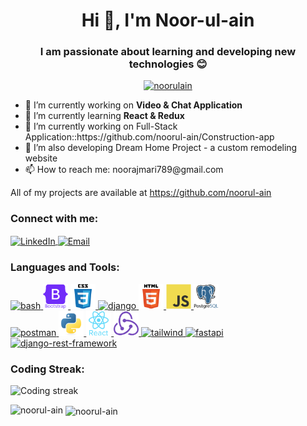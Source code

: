 <h1 align="center">Hi 👋, I'm Noor-ul-ain</h1>
<h3 align="center">I am passionate about learning and developing new technologies 😊</h3>

<p align="center">
    <a href="https://github.com/ryo-ma/github-profile-trophy">
        <img src="https://github-profile-trophy.vercel.app/?username=noorulain" alt="noorulain" />
    </a>
</p>

<ul>
    <li>🔭 I’m currently working on <b>Video & Chat Application</b></li>
    <li>🌱 I’m currently learning <b>React & Redux</b></li>
    <li>🔭 I’m currently working on Full-Stack Application::https://github.com/noorul-ain/Construction-app</li>
    <li>🔨 I’m also developing Dream Home Project - a custom remodeling website</li>
    <li>📫 How to reach me: noorajmari789@gmail.com</li> 

</ul>

<p >All of my projects are available at <a href="https://github.com/noorul-ain">https://github.com/noorul-ain</a></p>

<h3 align="left">Connect with me:</h3>
<p align="left">
    <a href="https://linkedin.com/in/noorulain" target="blank">
        <img align="center" src="https://raw.githubusercontent.com/rahuldkjain/github-profile-readme-generator/master/src/images/icons/Social/linked-in-alt.svg" alt="LinkedIn" height="30" width="40" />
    </a>
    <a href="mailto:noorajmari789@gmail.com" target="blank">
        <img align="center" src="https://img.shields.io/badge/Email-%40noorajmari789%40gmail.com-blue?style=flat&logo=gmail" alt="Email" height="30" width="100"/>
    </a>
</p>

<h3 align="left">Languages and Tools:</h3>
<p align="left">
    <a href="https://www.gnu.org/software/bash/" target="_blank" rel="noreferrer">
        <img src="https://www.vectorlogo.zone/logos/gnu_bash/gnu_bash-icon.svg" alt="bash" width="40" height="40"/>
    </a>
    <a href="https://getbootstrap.com" target="_blank" rel="noreferrer">
        <img src="https://raw.githubusercontent.com/devicons/devicon/master/icons/bootstrap/bootstrap-plain-wordmark.svg" alt="bootstrap" width="40" height="40"/>
    </a>
    <a href="https://www.w3schools.com/css/" target="_blank" rel="noreferrer">
        <img src="https://raw.githubusercontent.com/devicons/devicon/master/icons/css3/css3-original-wordmark.svg" alt="css3" width="40" height="40"/>
    </a>
    <a href="https://www.djangoproject.com/" target="_blank" rel="noreferrer">
        <img src="https://cdn.worldvectorlogo.com/logos/django.svg" alt="django" width="40" height="40"/>
    </a>
    <a href="https://www.w3.org/html/" target="_blank" rel="noreferrer">
        <img src="https://raw.githubusercontent.com/devicons/devicon/master/icons/html5/html5-original-wordmark.svg" alt="html5" width="40" height="40"/>
    </a>
    <a href="https://developer.mozilla.org/en-US/docs/Web/JavaScript" target="_blank" rel="noreferrer">
        <img src="https://raw.githubusercontent.com/devicons/devicon/master/icons/javascript/javascript-original.svg" alt="javascript" width="40" height="40"/>
    </a>
    <a href="https://www.postgresql.org" target="_blank" rel="noreferrer">
        <img src="https://raw.githubusercontent.com/devicons/devicon/master/icons/postgresql/postgresql-original-wordmark.svg" alt="postgresql" width="40" height="40"/>
    </a><br>
    <a href="https://postman.com" target="_blank" rel="noreferrer">
        <img src="https://www.vectorlogo.zone/logos/getpostman/getpostman-icon.svg" alt="postman" width="40" height="40"/>
    </a>
    <a href="https://www.python.org" target="_blank" rel="noreferrer">
        <img src="https://raw.githubusercontent.com/devicons/devicon/master/icons/python/python-original.svg" alt="python" width="40" height="40"/>
    </a>
    <a href="https://reactjs.org/" target="_blank" rel="noreferrer">
        <img src="https://raw.githubusercontent.com/devicons/devicon/master/icons/react/react-original-wordmark.svg" alt="react" width="40" height="40"/>
    </a>
    <a href="https://redux.js.org" target="_blank" rel="noreferrer">
        <img src="https://raw.githubusercontent.com/devicons/devicon/master/icons/redux/redux-original.svg" alt="redux" width="40" height="40"/>
    </a>
    <a href="https://tailwindcss.com/" target="_blank" rel="noreferrer">
        <img src="https://www.vectorlogo.zone/logos/tailwindcss/tailwindcss-icon.svg" alt="tailwind" width="40" height="40"/>
    </a>
    <a href="https://fastapi.tiangolo.com/" target="_blank" rel="noreferrer">
        <img src="https://fastapi.tiangolo.com/img/logo-margin/logo-teal.png" alt="fastapi" width="40" height="40"/>
    </a>
    <a href="https://www.django-rest-framework.org/" target="_blank" rel="noreferrer">
        <img src="https://www.django-rest-framework.org/img/logo.png" alt="django-rest-framework" width="40" height="40"/>
    </a>

</p>

<h3 align="left">Coding Streak:</h3>
<p align="left">
    <img src="https://github-readme-streak-stats.herokuapp.com/?user=noorulain" alt="Coding streak"/>
</p>

<p><img align="left" src="https://github-readme-stats.vercel.app/api/top-langs?username=noorul-ain&show_icons=true&locale=en&layout=compact" alt="noorul-ain" /></p>

<p>&nbsp;<img align="center" src="https://github-readme-stats.vercel.app/api?username=noorul-ain&show_icons=true&locale=en" alt="noorul-ain" /></p>
